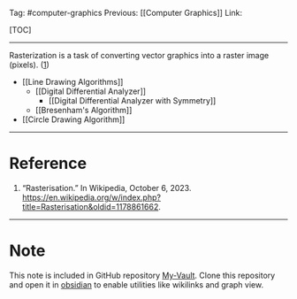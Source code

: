 Tag: #computer-graphics 
Previous: [[Computer Graphics]]
Link: 

[TOC]

---

Rasterization is a task of converting vector graphics into a raster image (pixels). (<u>1</u>)

- [[Line Drawing Algorithms]]
	- [[Digital Differential Analyzer]]
		- [[Digital Differential Analyzer with Symmetry]]
	- [[Bresenham's Algorithm]]
- [[Circle Drawing Algorithm]]

---

# Reference

1. “Rasterisation.” In Wikipedia, October 6, 2023. https://en.wikipedia.org/w/index.php?title=Rasterisation&oldid=1178861662.

---

# Note

This note is included in GitHub repository [My-Vault](https://github.com/LittleD3092/My-Vault.git). Clone this repository and open it in [obsidian](https://obsidian.md/) to enable utilities like wikilinks and graph view.